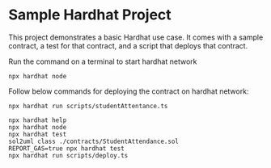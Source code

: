 # Sample Hardhat Project

This project demonstrates a basic Hardhat use case. It comes with a sample contract, a test for that contract, and a script that deploys that contract.

Run the command on a terminal to start hardhat network

```
npx hardhat node
```

Follow below commands for deploying the contract on hardhat network:

```
npx hardhat run scripts/studentAttentance.ts 
```

```shell
npx hardhat help
npx hardhat node
npx hardhat test
sol2uml class ./contracts/StudentAttendance.sol 
REPORT_GAS=true npx hardhat test
npx hardhat run scripts/deploy.ts
```
